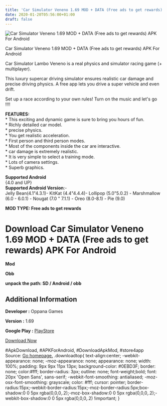 ```yaml
---
title: 'Car Simulator Veneno 1.69 MOD + DATA (Free ads to get rewards) APK For Android'
date: 2020-01-20T05:56:00+01:00
draft: false
---
```


![Car Simulator Veneno 1.69 MOD + DATA (Free ads to get rewards) APK For Android](https://i2.wp.com/apkhome.net/wp-content/uploads/2020/01/Car-Simulator-Veneno-1.69-MOD-DATA-Free-ads-to-get-rewards.png "Car Simulator Veneno 1.69 MOD + DATA (Free ads to get rewards) APK For Android")

  

Car Simulator Veneno 1.69 MOD + DATA (Free ads to get rewards) APK For Android

Car Simulator Lambo Veneno is a real physics and simulator racing game (+ multiplayer).

This luxury supercar driving simulator ensures realistic car damage and precise driving physics. A free app lets you drive a super vehicle and even drift.

Set up a race according to your own rules! Turn on the music and let's go !!!!

**FEATURES:**  
\* This exciting and dynamic game is sure to bring you hours of fun.  
\* Richly detailed car model.  
\* precise physics.  
\* You get realistic acceleration.  
\* First person and third person modes.  
\* Most of the components inside the car are interactive.  
\* car damage is extremely realistic.  
\* It is very simple to select a training mode.  
\* Lots of camera settings.  
\* Superb graphics.

**Supported Android**  
{4.0 and UP}  
**Supported Android Version**:-  
Jelly Bean(4.1"4.3.1)- KitKat (4.4"4.4.4)- Lollipop (5.0"5.0.2) - Marshmallow (6.0 - 6.0.1) - Nougat (7.0 " 7.1.1) - Oreo (8.0-8.1) - Pie (9.0)

**MOD TYPE: Free ads to get rewards**

Download Car Simulator Veneno 1.69 MOD + DATA (Free ads to get rewards) APK For Android
=======================================================================================

**Mod**

**Obb**

**unpack the path: SD / Android / obb**

Additional Information
----------------------

**Developer :** Oppana Games

**Version :** 1.69

**Google Play :** [PlayStore](https://play.google.com/store/apps/details?id=com.OppanaGames.Lamborghini)

  

[Download Now](https://store4app.co/post/car-simulator-veneno-1-69-mod-data-free-ads-to-get-rewards-apk-for-android_1579453776)

  
#ApkDownload, #APKForAndroid, #DownloadApkMod, #store4app  
Source: [Go homepage.](https://store4app.co/post/car-simulator-veneno-1-69-mod-data-free-ads-to-get-rewards-apk-for-android_1579453776) .downloadtop{ text-align:center; -webkit-appearance: none; -moz-appearance: none; appearance: none; width: 100%; padding: 9px 9px 11px 13px; background-color: #0EBD3F; border: none; color:#fff; border-radius: 3px; outline: none; font-weight;bold; font: 20px 'Open Sans', sans-serif; -webkit-font-smoothing: antialiased; -moz-osx-font-smoothing: grayscale; color: #fff; cursor: pointer; border-radius:15px;-webkit-border-radius:15px;-moz-border-radius:5px;box-shadow:0 0 5px rgba(0,0,0,.2);-moz-box-shadow:0 0 5px rgba(0,0,0,.2);-webkit-box-shadow:0 0 5px rgba(0,0,0,.2) !important; }